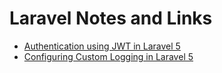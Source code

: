 # Laravel Notes and Links

- [Authentication using JWT in Laravel 5](http://cubettech.com/blog/api-authentication-using-jwt-in-laravel-5/)
- [Configuring Custom Logging in Laravel 5](https://blog.muya.co.ke/configure-custom-logging-in-laravel-5/)
